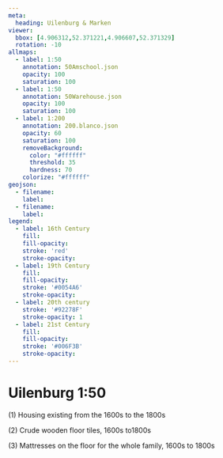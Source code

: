```yaml
---
meta:
  heading: Uilenburg & Marken
viewer:
  bbox: [4.906312,52.371221,4.906607,52.371329]
  rotation: -10
allmaps:
  - label: 1:50
    annotation: 50Amschool.json
    opacity: 100
    saturation: 100
  - label: 1:50
    annotation: 50Warehouse.json
    opacity: 100
    saturation: 100
  - label: 1:200
    annotation: 200.blanco.json
    opacity: 60
    saturation: 100
    removeBackground:
      color: "#ffffff"
      threshold: 35
      hardness: 70
    colorize: "#ffffff"
geojson:
  - filename:
    label: 
  - filename:
    label: 
legend:
  - label: 16th Century
    fill:
    fill-opacity:
    stroke: 'red'
    stroke-opacity:
  - label: 19th Century
    fill:
    fill-opacity:
    stroke: '#0054A6'
    stroke-opacity:
  - label: 20th century
    stroke: '#92278F'
    stroke-opacity: 1
  - label: 21st Century
    fill:
    fill-opacity:
    stroke: '#006F3B'
    stroke-opacity:
---
```

# Uilenburg 1:50
(1) Housing existing from the 1600s to the 1800s

(2) Crude wooden floor tiles, 1600s to1800s

(3) Mattresses on the floor for the whole family, 1600s to 1800s